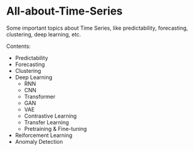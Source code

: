 # All-about-Time-Series
Some important topics about Time Series, like predictability, forecasting, clustering, deep learning, etc.

Contents:
- Predictability
- Forecasting
- Clustering
- Deep Learning
    - RNN
    - CNN
    - Transformer
    - GAN
    - VAE
    - Contrastive Learning
    - Transfer Learning
    - Pretraining & Fine-tuning
- Reiforcement Learning
- Anomaly Detection